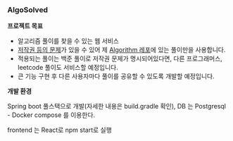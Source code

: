 ### AlgoSolved

**프로젝트 목표**

- 알고리즘 풀이를 찾을 수 있는 웹 서비스
- [저작권 등의 문제](https://help.acmicpc.net/rule)가 있을 수 있어 제 [Algorithm 레포](https://github.com/rha6780/Algorithm)에 있는 풀이만을 사용합니다.
- 적용되는 풀이는 백준 풀이로 저작권 문제가 명시되어있다면, 다른 프로그래머스, leetcode 풀이도 서비스할 예정입니다.
- 큰 기능 구현 후 다른 사용자마다 풀이를 공유할 수 있도록 개발할 예정입니다.

**개발 환경**

Spring boot 풀스택으로 개발(자세한 내용은 build.gradle 확인), DB 는 Postgresql - Docker compose 를 이용한다.

frontend 는 React로 npm start로 실행

